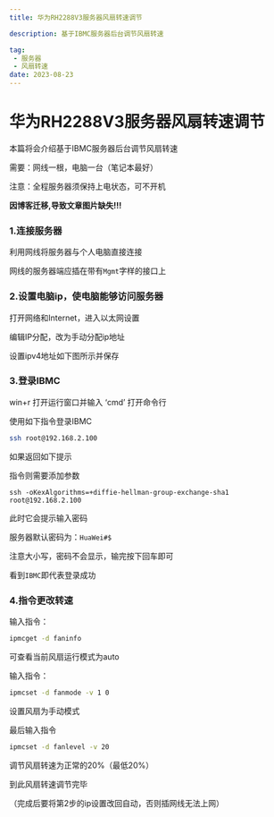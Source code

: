 ```yaml
---
title: 华为RH2288V3服务器风扇转速调节

description: 基于IBMC服务器后台调节风扇转速

tag:
 - 服务器
 - 风扇转速
date: 2023-08-23
---
```


# 华为RH2288V3服务器风扇转速调节

本篇将会介绍基于IBMC服务器后台调节风扇转速

需要：网线一根，电脑一台（笔记本最好）

注意：全程服务器须保持上电状态，可不开机



**因博客迁移,导致文章图片缺失!!!**



### 1.连接服务器

利用网线将服务器与个人电脑直接连接

网线的服务器端应插在带有`Mgmt`字样的接口上



### 2.设置电脑ip，使电脑能够访问服务器 

打开网络和Internet，进入以太网设置



编辑IP分配，改为手动分配ip地址



设置ipv4地址如下图所示并保存



### 3.登录IBMC

win+r 打开运行窗口并输入 ‘cmd’ 打开命令行



使用如下指令登录IBMC

```bash
ssh root@192.168.2.100
```

如果返回如下提示



指令则需要添加参数

```
ssh -oKexAlgorithms=+diffie-hellman-group-exchange-sha1 root@192.168.2.100
```

此时它会提示输入密码



服务器默认密码为：`HuaWei#$`

注意大小写，密码不会显示，输完按下回车即可

看到`IBMC`即代表登录成功



### 4.指令更改转速

输入指令：

```bash
ipmcget -d faninfo
```

可查看当前风扇运行模式为auto



输入指令：

```bash
ipmcset -d fanmode -v 1 0
```

设置风扇为手动模式

最后输入指令

```bash
ipmcset -d fanlevel -v 20
```

调节风扇转速为正常的20%（最低20%）



到此风扇转速调节完毕

（完成后要将第2步的ip设置改回自动，否则插网线无法上网）				

